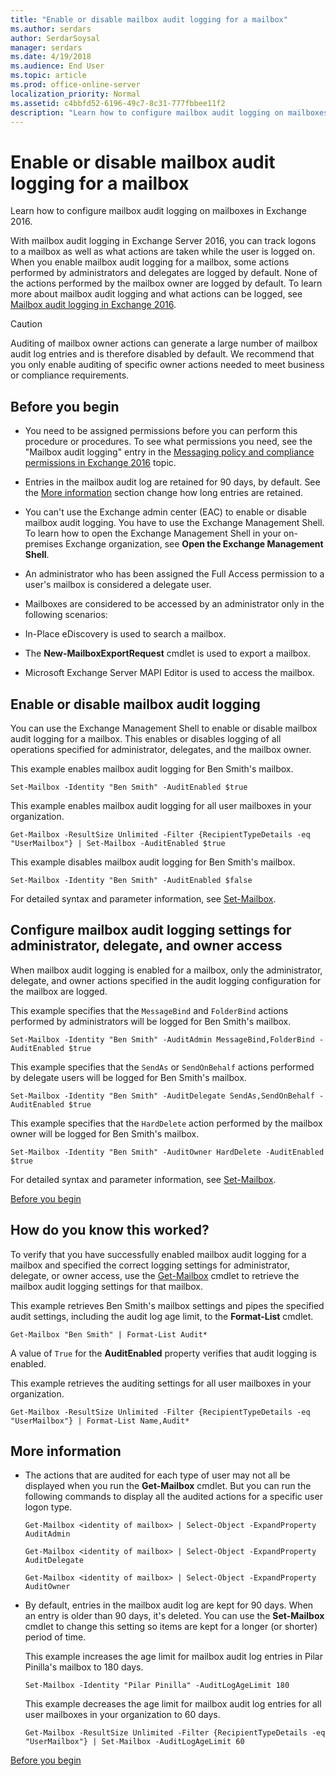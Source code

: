 ```yaml
---
title: "Enable or disable mailbox audit logging for a mailbox"
ms.author: serdars
author: SerdarSoysal
manager: serdars
ms.date: 4/19/2018
ms.audience: End User
ms.topic: article
ms.prod: office-online-server
localization_priority: Normal
ms.assetid: c4bbfd52-6196-49c7-8c31-777fbbee11f2
description: "Learn how to configure mailbox audit logging on mailboxes in Exchange 2016."
---
```


# Enable or disable mailbox audit logging for a mailbox

Learn how to configure mailbox audit logging on mailboxes in Exchange 2016.
  
With mailbox audit logging in Exchange Server 2016, you can track logons to a mailbox as well as what actions are taken while the user is logged on. When you enable mailbox audit logging for a mailbox, some actions performed by administrators and delegates are logged by default. None of the actions performed by the mailbox owner are logged by default. To learn more about mailbox audit logging and what actions can be logged, see [Mailbox audit logging in Exchange 2016](mailbox-audit-logging.md).
  
> [!CAUTION]
> Auditing of mailbox owner actions can generate a large number of mailbox audit log entries and is therefore disabled by default. We recommend that you only enable auditing of specific owner actions needed to meet business or compliance requirements. 
  
## Before you begin
<a name="top"> </a>

- You need to be assigned permissions before you can perform this procedure or procedures. To see what permissions you need, see the "Mailbox audit logging" entry in the [Messaging policy and compliance permissions in Exchange 2016](../../permissions/feature-permissions/policy-and-compliance-perms.md) topic. 
    
- Entries in the mailbox audit log are retained for 90 days, by default. See the [More information](enable-or-disable.md#moreinfo) section change how long entries are retained. 
    
- You can't use the Exchange admin center (EAC) to enable or disable mailbox audit logging. You have to use the Exchange Management Shell. To learn how to open the Exchange Management Shell in your on-premises Exchange organization, see **Open the Exchange Management Shell**.
    
- An administrator who has been assigned the Full Access permission to a user's mailbox is considered a delegate user.
    
-  Mailboxes are considered to be accessed by an administrator only in the following scenarios: 
    
  - In-Place eDiscovery is used to search a mailbox.
    
  - The **New-MailboxExportRequest** cmdlet is used to export a mailbox. 
    
  - Microsoft Exchange Server MAPI Editor is used to access the mailbox.
    
## Enable or disable mailbox audit logging
<a name="top"> </a>

You can use the Exchange Management Shell to enable or disable mailbox audit logging for a mailbox. This enables or disables logging of all operations specified for administrator, delegates, and the mailbox owner.
  
This example enables mailbox audit logging for Ben Smith's mailbox.
  
```
Set-Mailbox -Identity "Ben Smith" -AuditEnabled $true
```

This example enables mailbox audit logging for all user mailboxes in your organization.
  
```
Get-Mailbox -ResultSize Unlimited -Filter {RecipientTypeDetails -eq "UserMailbox"} | Set-Mailbox -AuditEnabled $true
```

This example disables mailbox audit logging for Ben Smith's mailbox.
  
```
Set-Mailbox -Identity "Ben Smith" -AuditEnabled $false
```

For detailed syntax and parameter information, see [Set-Mailbox](http://technet.microsoft.com/library/a0d413b9-d949-4df6-ba96-ac0906dedae2.aspx).
  
## Configure mailbox audit logging settings for administrator, delegate, and owner access
<a name="top"> </a>

When mailbox audit logging is enabled for a mailbox, only the administrator, delegate, and owner actions specified in the audit logging configuration for the mailbox are logged.
  
This example specifies that the  `MessageBind` and  `FolderBind` actions performed by administrators will be logged for Ben Smith's mailbox. 
  
```
Set-Mailbox -Identity "Ben Smith" -AuditAdmin MessageBind,FolderBind -AuditEnabled $true
```

This example specifies that the  `SendAs` or  `SendOnBehalf` actions performed by delegate users will be logged for Ben Smith's mailbox. 
  
```
Set-Mailbox -Identity "Ben Smith" -AuditDelegate SendAs,SendOnBehalf -AuditEnabled $true
```

This example specifies that the  `HardDelete` action performed by the mailbox owner will be logged for Ben Smith's mailbox. 
  
```
Set-Mailbox -Identity "Ben Smith" -AuditOwner HardDelete -AuditEnabled $true
```

For detailed syntax and parameter information, see [Set-Mailbox](http://technet.microsoft.com/library/a0d413b9-d949-4df6-ba96-ac0906dedae2.aspx).
  
[Before you begin](enable-or-disable.md#top)
  
## How do you know this worked?
<a name="top"> </a>

To verify that you have successfully enabled mailbox audit logging for a mailbox and specified the correct logging settings for administrator, delegate, or owner access, use the [Get-Mailbox](http://technet.microsoft.com/library/8a5a6eb9-4a75-47f9-ae3b-a3ba251cf9a8.aspx) cmdlet to retrieve the mailbox audit logging settings for that mailbox. 
  
This example retrieves Ben Smith's mailbox settings and pipes the specified audit settings, including the audit log age limit, to the **Format-List** cmdlet. 
  
```
Get-Mailbox "Ben Smith" | Format-List Audit*
```

A value of  `True` for the **AuditEnabled** property verifies that audit logging is enabled. 
  
This example retrieves the auditing settings for all user mailboxes in your organization.
  
```
Get-Mailbox -ResultSize Unlimited -Filter {RecipientTypeDetails -eq "UserMailbox"} | Format-List Name,Audit*
```

## More information
<a name="moreinfo"> </a>

- The actions that are audited for each type of user may not all be displayed when you run the **Get-Mailbox** cmdlet. But you can run the following commands to display all the audited actions for a specific user logon type. 
    
  ```
  Get-Mailbox <identity of mailbox> | Select-Object -ExpandProperty AuditAdmin
  ```

  ```
  Get-Mailbox <identity of mailbox> | Select-Object -ExpandProperty AuditDelegate
  ```

  ```
  Get-Mailbox <identity of mailbox> | Select-Object -ExpandProperty AuditOwner
  ```

- By default, entries in the mailbox audit log are kept for 90 days. When an entry is older than 90 days, it's deleted. You can use the **Set-Mailbox** cmdlet to change this setting so items are kept for a longer (or shorter) period of time. 
    
    This example increases the age limit for mailbox audit log entries in Pilar Pinilla's mailbox to 180 days.
    
  ```
  Set-Mailbox -Identity "Pilar Pinilla" -AuditLogAgeLimit 180
  ```

    This example decreases the age limit for mailbox audit log entries for all user mailboxes in your organization to 60 days.
    
  ```
  Get-Mailbox -ResultSize Unlimited -Filter {RecipientTypeDetails -eq "UserMailbox"} | Set-Mailbox -AuditLogAgeLimit 60
  ```

[Before you begin](enable-or-disable.md#top)
  

